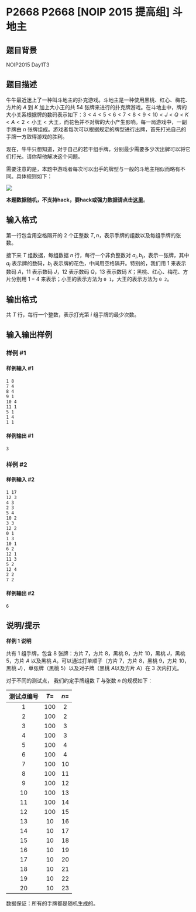 # P2668 P2668 [NOIP 2015 提高组] 斗地主

## 题目背景

NOIP2015 Day1T3

## 题目描述

牛牛最近迷上了一种叫斗地主的扑克游戏。斗地主是一种使用黑桃、红心、梅花、方片的 $A$ 到 $K$ 加上大小王的共 $54$ 张牌来进行的扑克牌游戏。在斗地主中，牌的大小关系根据牌的数码表示如下：$3<4<5<6<7<8<9<10<J<Q<K<A<2<\text{小王}<\text{大王}$，而花色并不对牌的大小产生影响。每一局游戏中，一副手牌由 $n$ 张牌组成。游戏者每次可以根据规定的牌型进行出牌，首先打光自己的手牌一方取得游戏的胜利。

现在，牛牛只想知道，对于自己的若干组手牌，分别最少需要多少次出牌可以将它们打光。请你帮他解决这个问题。

需要注意的是，本题中游戏者每次可以出手的牌型与一般的斗地主相似而略有不同。具体规则如下：

 ![](https://cdn.luogu.com.cn/upload/pic/1827.png) 

**本题数据随机，不支持hack，要hack或强力数据请点击[这里](https://www.luogu.org/problem/P2540)**。


## 输入格式

第一行包含用空格隔开的 $2$ 个正整数 $T,n$，表示手牌的组数以及每组手牌的张数。

接下来 $T$ 组数据，每组数据 $n$ 行，每行一个非负整数对 $a_i,b_i$，表示一张牌，其中 $a_i$ 表示牌的数码，$b_i$ 表示牌的花色，中间用空格隔开。特别的，我们用 $1$ 来表示数码 $A$，$11$ 表示数码 $J$，$12$ 表示数码 $Q$，$13$ 表示数码 $K$；黑桃、红心、梅花、方片分别用 $1-4$ 来表示；小王的表示方法为 `0 1`，大王的表示方法为 `0 2`。

## 输出格式

共 $T$ 行，每行一个整数，表示打光第 $i$ 组手牌的最少次数。

## 输入输出样例

### 样例 #1

#### 样例输入 #1

```
1 8
7 4
8 4
9 1
10 4
11 1
5 1
1 4
1 1
```

#### 样例输出 #1

```
3
```

### 样例 #2

#### 样例输入 #2

```
1 17
12 3
4 3
2 3
5 4
10 2
3 3
12 2
0 1
1 3
10 1
6 2
12 1
11 3
5 2
12 4
2 2
7 2
```

#### 样例输出 #2

```
6
```

## 说明/提示

**样例 1 说明**

共有 $1$ 组手牌，包含 $8$ 张牌：方片 $7$，方片 $8$，黑桃 $9$，方片 $10$，黑桃 $J$，黑桃 $5$，方片 $A$ 以及黑桃 $A$。可以通过打单顺子（方片 $7$，方片 $8$，黑桃 $9$，方片 $10$，黑桃 $J$），单张牌（黑桃 $5$）以及对子牌（黑桃 $A$以及方片 $A$）在 $3$ 次内打光。

对于不同的测试点， 我们约定手牌组数 $T$ 与张数 $n$ 的规模如下：

| 测试点编号 | $T=$ | $n=$ |
| :------: | :----: | :----: |
|  1       |  $100$   |  $2$  |
|  2       |  $100$   |  $2$  |
|  3       |  $100$   |  $3$  |
|  4       |  $100$   |  $3$  |
|  5       |  $100$   |  $4$  |
|  6       |  $100$   |  $4$  |
|  7       |  $100$   |  $10$  |
|  8       |  $100$   |  $11$  |
|  9       |  $100$   |  $12$  |
|  10       |  $100$   |  $13$  |
|  11       |  $100$   |  $14$  |
|  12       |  $100$   |  $15$  |
|  13       |  $10$   |  $16$  |
|  14       |  $10$   |  $17$  |
|  15       |  $10$   |  $18$  |
|  16       |  $10$   |  $19$  |
|  17       |  $10$   |  $20$  |
|  18       |  $10$   |  $21$  |
|  19       |  $10$   |  $22$  |
|  20       |  $10$   |  $23$  |

数据保证：所有的手牌都是随机生成的。

